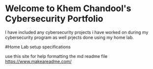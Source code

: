 # Welcome to Khem Chandool's Cybersecurity Portfolio

I have included any cybersecurity projects i have worked on during my cybersecurity program as well prjects done using my home lab.


#Home Lab setup specifications


use this site for help formatting the md readme file
https://www.makeareadme.com/
